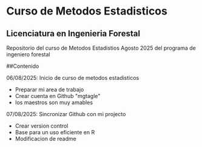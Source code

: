 # Curso de Metodos Estadisticos 
## Licenciatura en Ingenieria Forestal 

Repositorio del curso de Metodos Estadistios Agosto 2025 del programa de ingeniero forestal 

##Contenido

06/08/2025: Inicio de curso de metodos estadisticos 
 + Preparar mi area de trabajo 
 + Crear cuenta en Github "mgtagle"
 + los maestros son muy amables 
 
07/08/2025: Sincronizar Github con mi projecto 
 + Crear version control
 + Base para un uso eficiente en R 
 + Modificacion de readme